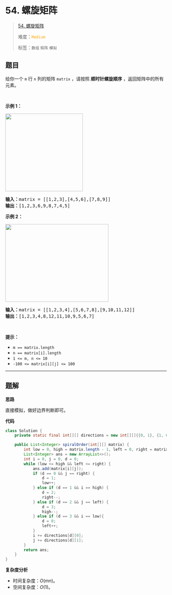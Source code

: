 # 54. 螺旋矩阵

> [54. 螺旋矩阵](https://leetcode.cn/problems/spiral-matrix/)
>
> 难度：<font color=orange>`Medium`</font>
>
> 标签：`数组` `矩阵` `模拟`

## 题目

<p>给你一个 <code>m</code> 行 <code>n</code> 列的矩阵 <code>matrix</code> ，请按照 <strong>顺时针螺旋顺序</strong> ，返回矩阵中的所有元素。</p>

<p> </p>

<p><strong>示例 1：</strong></p>
<img alt="" src="https://assets.leetcode.com/uploads/2020/11/13/spiral1.jpg" style="width: 242px; height: 242px;" />
<pre>
<strong>输入：</strong>matrix = [[1,2,3],[4,5,6],[7,8,9]]
<strong>输出：</strong>[1,2,3,6,9,8,7,4,5]
</pre>

<p><strong>示例 2：</strong></p>
<img alt="" src="https://assets.leetcode.com/uploads/2020/11/13/spiral.jpg" style="width: 322px; height: 242px;" />
<pre>
<strong>输入：</strong>matrix = [[1,2,3,4],[5,6,7,8],[9,10,11,12]]
<strong>输出：</strong>[1,2,3,4,8,12,11,10,9,5,6,7]
</pre>

<p> </p>

<p><strong>提示：</strong></p>

<ul>
	<li><code>m == matrix.length</code></li>
	<li><code>n == matrix[i].length</code></li>
	<li><code>1 <= m, n <= 10</code></li>
	<li><code>-100 <= matrix[i][j] <= 100</code></li>
</ul>


--------------------

## 题解

**思路**

直接模拟，做好边界判断即可。


**代码**

```java
class Solution {
    private static final int[][] directions = new int[][]{{0, 1}, {1, 0}, {0, -1}, {-1, 0}};

    public List<Integer> spiralOrder(int[][] matrix) {
        int low = 0, high = matrix.length - 1, left = 0, right = matrix[0].length - 1;
        List<Integer> ans = new ArrayList<>();
        int i = 0, j = 0, d = 0;
        while (low <= high && left <= right) {
            ans.add(matrix[i][j]);
            if (d == 0 && j == right) {
                d = 1;
                low++;
            } else if (d == 1 && i == high) {
                d = 2;
                right--;
            } else if (d == 2 && j == left) {
                d = 3;
                high--;
            } else if (d == 3 && i == low){
                d = 0;
                left++;
            }
            i += directions[d][0];
            j += directions[d][1];
        }
        return ans;
    }
}
```

**复杂度分析**

- 时间复杂度：$O(mn)$。
- 空间复杂度：$O(1)$。

